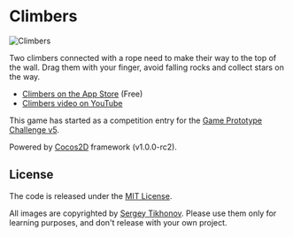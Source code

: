 # Climbers

![Climbers](http://iplayful.com/climbers/climbers-thumb-2.jpg)

Two climbers connected with a rope need to make their way to the top of the wall. Drag them with your finger, avoid falling rocks and collect stars on the way.

* [Climbers on the App Store][1] (Free)
* [Climbers video on YouTube][2] 

This game has started as a competition entry for the [Game Prototype Challenge v5][3].

Powered by [Cocos2D][4] framework (v1.0.0-rc2).

[1]: http://itunes.apple.com/us/app/climbers/id434336581?mt=8&ls=1
[2]: http://www.youtube.com/watch?v=-NDvp5B4ir4
[3]: http://gameprototypechallenge.com/v5
[4]: http://www.cocos2d-iphone.org/

## License

The code is released under the [MIT License][4].

All images are copyrighted by [Sergey Tikhonov][5]. Please use them only for learning purposes, and don't release with your own project.

[4]: http://opensource.org/licenses/mit-license.php
[5]: http://haqu.net/